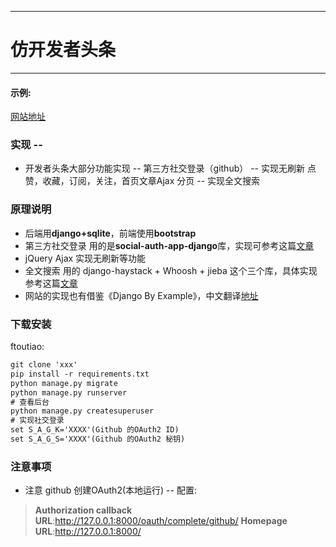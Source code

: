 ﻿
---
# 仿开发者头条
-------------



#### 示例:  
[网站地址](http://ftoutiao.herokuapp.com/)

### 实现 --
- 开发者头条大部分功能实现
-- 第三方社交登录（github）
-- 实现无刷新 点赞，收藏，订阅，关注，首页文章Ajax 分页
-- 实现全文搜索

### 原理说明
- 后端用**django+sqlite**，前端使用**bootstrap**
- 第三方社交登录 用的是**social-auth-app-django**库，实现可参考这篇[文章](https://simpleisbetterthancomplex.com/tutorial/2016/10/24/how-to-add-social-login-to-django.html?hmsr=toutiao.io&utm_medium=toutiao.io&utm_source=toutiao.io)
- jQuery Ajax 实现无刷新等功能
- 全文搜索 用的 django-haystack + Whoosh + jieba 这个三个库，具体实现 参考这篇[文章](http://www.jianshu.com/p/5073e25de698?hmsr=toutiao.io&utm_medium=toutiao.io&utm_source=toutiao.io)
- 网站的实现也有借鉴《Django By Example》，中文翻译[地址](http://www.jianshu.com/p/05810d38f93a)

### 下载安装
ftoutiao:  
``` xml
git clone 'xxx'
pip install -r requirements.txt
python manage.py migrate
python manage.py runserver
# 查看后台
python manage.py createsuperuser
# 实现社交登录
set S_A_G_K='XXXX'(Github 的OAuth2 ID)
set S_A_G_S='XXXX'(Github 的OAuth2 秘钥)

```

### 注意事项
- 注意 github 创建OAuth2(本地运行)
-- 配置:
> **Authorization callback URL**:http://127.0.0.1:8000/oauth/complete/github/ 
> **Homepage URL**:http://127.0.0.1:8000/


